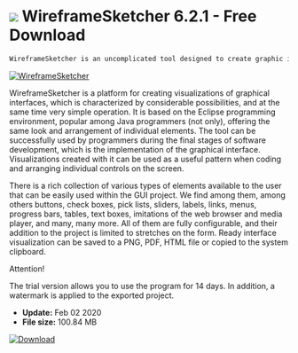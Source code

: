 # ![](https://cdn.softexe.net/static/icon/2/wireframesketcher-8656.png) WireframeSketcher 6.2.1 - Free Download

```sh
WireframeSketcher is an uncomplicated tool designed to create graphic interface designs (GUI) for standard programs, applications for portable devices or websites. It is disseminated in the form of an independent tool and as an extension to the Eclipse programming environment.
```
[![WireframeSketcher](https://gallery.dpcdn.pl/imgc/Tools/23339/g_-_420x350_1.5_-_x20130911195628_0.png)](https://softexe.net/win/development-it/software-design/wireframesketcher:hfef.html)

WireframeSketcher is a platform for creating visualizations of graphical interfaces, which is characterized by considerable possibilities, and at the same time very simple operation. It is based on the Eclipse programming environment, popular among Java programmers (not only), offering the same look and arrangement of individual elements. The tool can be successfully used by programmers during the final stages of software development, which is the implementation of the graphical interface. Visualizations created with it can be used as a useful pattern when coding and arranging individual controls on the screen.
 
 There is a rich collection of various types of elements available to the user that can be easily used within the GUI project. We find among them, among others buttons, check boxes, pick lists, sliders, labels, links, menus, progress bars, tables, text boxes, imitations of the web browser and media player, and many, many more. All of them are fully configurable, and their addition to the project is limited to stretches on the form. Ready interface visualization can be saved to a PNG, PDF, HTML file or copied to the system clipboard.
 
 Attention!
 
 The trial version allows you to use the program for 14 days. In addition, a watermark is applied to the exported project.


- **Update:** Feb 02 2020
- **File size:** 100.84 MB

[![Download](https://cdn.softexe.net/static/img/download.png)](https://softexe.net/win/development-it/software-design/wireframesketcher:hfef.html)

